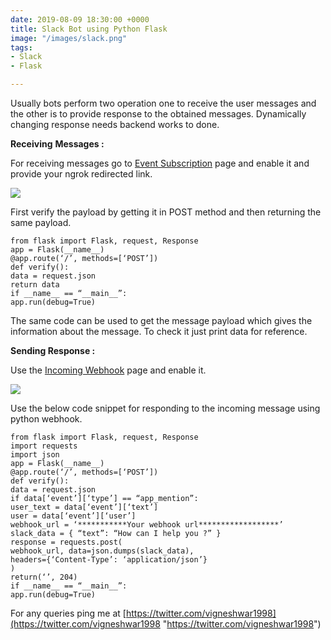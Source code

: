 ```yaml
---
date: 2019-08-09 18:30:00 +0000
title: Slack Bot using Python Flask
image: "/images/slack.png"
tags:
- Slack
- Flask

---
```

Usually bots perform two operation one to receive the user messages and the other is to provide response to the obtained messages. Dynamically changing response needs backend works to done.

<!-- excerpt -->

**Receiving** **Messages :**

For receiving messages go to [Event Subscription](https://api.slack.com/apps/AM8F6C48G/event-subscriptions?) page and enable it and provide your ngrok redirected link.

![](/images/blog1_1.jpeg)

First verify the payload by getting it in POST method and then returning the same payload.

    from flask import Flask, request, Response
    app = Flask(__name__)
    @app.route(‘/’, methods=[‘POST’])
    def verify():
    data = request.json
    return data
    if __name__ == “__main__”:
    app.run(debug=True)

The same code can be used to get the message payload which gives the information about the message. To check it just print data for reference.

**Sending Response :**

Use the [Incoming Webhook](https://api.slack.com/apps/AM8F6C48G/incoming-webhooks?) page and enable it.

![](/images/blog1_2.jpeg)

Use the below code snippet for responding to the incoming message using python webhook.

    from flask import Flask, request, Response
    import requests
    import json
    app = Flask(__name__)
    @app.route(‘/’, methods=[‘POST’])
    def verify():
    data = request.json
    if data[‘event’][‘type’] == “app_mention”:
    user_text = data[‘event’][‘text’]
    user = data[‘event’][‘user’]
    webhook_url = ‘***********Your webhook url******************’
    slack_data = { “text”: “How can I help you ?” }
    response = requests.post(
    webhook_url, data=json.dumps(slack_data),
    headers={‘Content-Type’: ‘application/json’}
    )
    return(‘’, 204)
    if __name__ == “__main__”:
    app.run(debug=True)

For any queries ping me at [https://twitter.com/vigneshwar1998](https://twitter.com/vigneshwar1998 "https://twitter.com/vigneshwar1998")